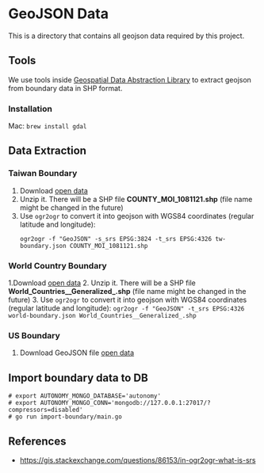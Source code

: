 # GeoJSON Data

This is a directory that contains all geojson data required by this project.

## Tools

We use tools inside [Geospatial Data Abstraction Library](https://www.gdal.org/) to extract geojson from boundary data in SHP format.

### Installation

Mac: `brew install gdal`

## Data Extraction

### Taiwan Boundary

1. Download [open data](https://data.gov.tw/dataset/7442)
2. Unzip it. There will be a SHP file **COUNTY_MOI_1081121.shp** (file name might be changed in the future)
3. Use `ogr2ogr` to convert it into geojson with WGS84 coordinates (regular latitude and longitude):
    ```
    ogr2ogr -f "GeoJSON" -s_srs EPSG:3824 -t_srs EPSG:4326 tw-boundary.json COUNTY_MOI_1081121.shp
    ```

### World Country Boundary

1.Download [open data](https://hub.arcgis.com/datasets/252471276c9941729543be8789e06e12_0)
2. Unzip it. There will be a SHP file **World_Countries__Generalized_.shp** (file name might be changed in the future)
3. Use `ogr2ogr` to convert it into geojson with WGS84 coordinates (regular latitude and longitude):
    ```
    ogr2ogr -f "GeoJSON" -t_srs EPSG:4326 world-boundary.json World_Countries__Generalized_.shp
    ```

### US Boundary

1. Download GeoJSON file [open data](https://public.opendatasoft.com/explore/dataset/us-county-boundaries/export/)

## Import boundary data to DB

```
# export AUTONOMY_MONGO_DATABASE='autonomy'
# export AUTONOMY_MONGO_CONN='mongodb://127.0.0.1:27017/?compressors=disabled'
# go run import-boundary/main.go
```

## References

- https://gis.stackexchange.com/questions/86153/in-ogr2ogr-what-is-srs
